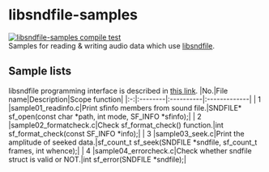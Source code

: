 # libsndfile-samples
[![libsndfile-samples compile test](https://github.com/AUDIY/libsndfile-samples/actions/workflows/c-cpp.yml/badge.svg)](https://github.com/AUDIY/libsndfile-samples/actions/workflows/c-cpp.yml)  
Samples for reading &amp; writing audio data which use [libsndfile](https://github.com/libsndfile/libsndfile).

## Sample lists
libsndfile programming interface is described in [this link](http://libsndfile.github.io/libsndfile/api.html).
|No.|File name|Description|Scope function|
|:-:|:--------|:----------|:-------------|
| 1 |sample01_readinfo.c|Print sfinfo members from sound file.|SNDFILE* sf_open(const char *path, int mode, SF_INFO *sfinfo);|
| 2 |sample02_formatcheck.c|Check sf_format_check() function.|int sf_format_check(const SF_INFO *info);|
| 3 |sample03_seek.c|Print the amplitude of seeked data.|sf_count_t sf_seek(SNDFILE *sndfile, sf_count_t frames, int whence);|
| 4 |sample04_errorcheck.c|Check whether sndfile struct is valid or NOT.|int sf_error(SNDFILE *sndfile);|

